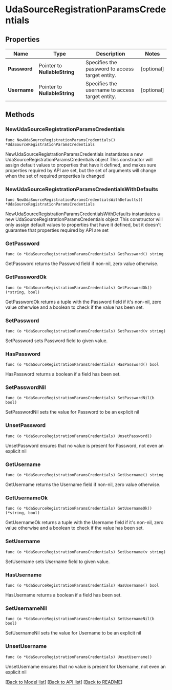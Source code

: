 # UdaSourceRegistrationParamsCredentials

## Properties

Name | Type | Description | Notes
------------ | ------------- | ------------- | -------------
**Password** | Pointer to **NullableString** | Specifies the password to access target entity. | [optional] 
**Username** | Pointer to **NullableString** | Specifies the username to access target entity. | [optional] 

## Methods

### NewUdaSourceRegistrationParamsCredentials

`func NewUdaSourceRegistrationParamsCredentials() *UdaSourceRegistrationParamsCredentials`

NewUdaSourceRegistrationParamsCredentials instantiates a new UdaSourceRegistrationParamsCredentials object
This constructor will assign default values to properties that have it defined,
and makes sure properties required by API are set, but the set of arguments
will change when the set of required properties is changed

### NewUdaSourceRegistrationParamsCredentialsWithDefaults

`func NewUdaSourceRegistrationParamsCredentialsWithDefaults() *UdaSourceRegistrationParamsCredentials`

NewUdaSourceRegistrationParamsCredentialsWithDefaults instantiates a new UdaSourceRegistrationParamsCredentials object
This constructor will only assign default values to properties that have it defined,
but it doesn't guarantee that properties required by API are set

### GetPassword

`func (o *UdaSourceRegistrationParamsCredentials) GetPassword() string`

GetPassword returns the Password field if non-nil, zero value otherwise.

### GetPasswordOk

`func (o *UdaSourceRegistrationParamsCredentials) GetPasswordOk() (*string, bool)`

GetPasswordOk returns a tuple with the Password field if it's non-nil, zero value otherwise
and a boolean to check if the value has been set.

### SetPassword

`func (o *UdaSourceRegistrationParamsCredentials) SetPassword(v string)`

SetPassword sets Password field to given value.

### HasPassword

`func (o *UdaSourceRegistrationParamsCredentials) HasPassword() bool`

HasPassword returns a boolean if a field has been set.

### SetPasswordNil

`func (o *UdaSourceRegistrationParamsCredentials) SetPasswordNil(b bool)`

 SetPasswordNil sets the value for Password to be an explicit nil

### UnsetPassword
`func (o *UdaSourceRegistrationParamsCredentials) UnsetPassword()`

UnsetPassword ensures that no value is present for Password, not even an explicit nil
### GetUsername

`func (o *UdaSourceRegistrationParamsCredentials) GetUsername() string`

GetUsername returns the Username field if non-nil, zero value otherwise.

### GetUsernameOk

`func (o *UdaSourceRegistrationParamsCredentials) GetUsernameOk() (*string, bool)`

GetUsernameOk returns a tuple with the Username field if it's non-nil, zero value otherwise
and a boolean to check if the value has been set.

### SetUsername

`func (o *UdaSourceRegistrationParamsCredentials) SetUsername(v string)`

SetUsername sets Username field to given value.

### HasUsername

`func (o *UdaSourceRegistrationParamsCredentials) HasUsername() bool`

HasUsername returns a boolean if a field has been set.

### SetUsernameNil

`func (o *UdaSourceRegistrationParamsCredentials) SetUsernameNil(b bool)`

 SetUsernameNil sets the value for Username to be an explicit nil

### UnsetUsername
`func (o *UdaSourceRegistrationParamsCredentials) UnsetUsername()`

UnsetUsername ensures that no value is present for Username, not even an explicit nil

[[Back to Model list]](../README.md#documentation-for-models) [[Back to API list]](../README.md#documentation-for-api-endpoints) [[Back to README]](../README.md)


